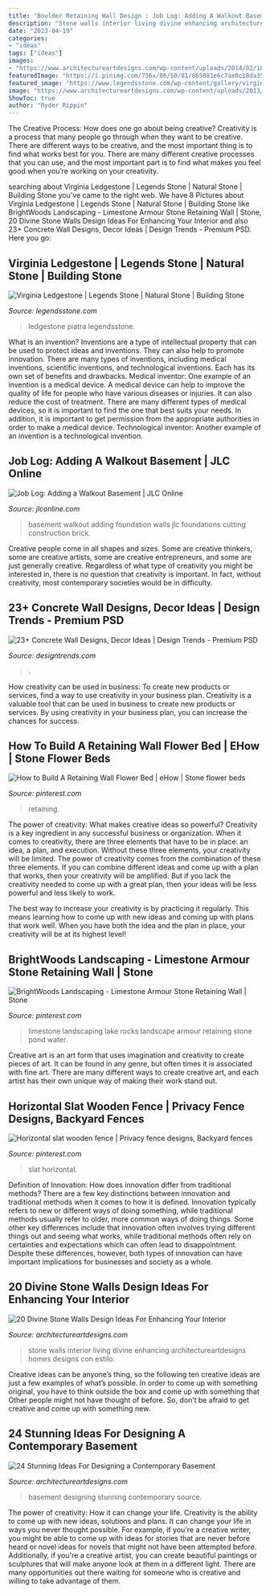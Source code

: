 ```yaml
---
title: "Boulder Retaining Wall Design : Job Log: Adding A Walkout Basement"
description: "Stone walls interior living divine enhancing architectureartdesigns homes designs con estilo"
date: "2023-04-19"
categories:
- "ideas"
tags: ["ideas"]
images:
- "https://www.architectureartdesigns.com/wp-content/uploads/2014/02/1842-630x775.jpg"
featuredImage: "https://i.pinimg.com/736x/86/50/81/865081e6c7ae0c18da3541091b54bb22.jpg"
featured_image: "https://www.legendsstone.com/wp-content/gallery/virginia-ledgestone/virginials15.jpg"
image: "https://www.architectureartdesigns.com/wp-content/uploads/2013/09/1028-630x419.jpg"
ShowToc: true
author: "Ryder Rippin"
---
```



The Creative Process: How does one go about being creative?
Creativity is a process that many people go through when they want to be creative. There are different ways to be creative, and the most important thing is to find what works best for you. There are many different creative processes that you can use, and the most important part is to find what makes you feel good when you’re working on your creativity.

	

		
searching about Virginia Ledgestone | Legends Stone | Natural Stone | Building Stone you've came to the right web. We have 8 Pictures about Virginia Ledgestone | Legends Stone | Natural Stone | Building Stone like BrightWoods Landscaping - Limestone Armour Stone Retaining Wall | Stone, 20 Divine Stone Walls Design Ideas For Enhancing Your Interior and also 23+ Concrete Wall Designs, Decor Ideas | Design Trends - Premium PSD. Here you go:
		
    
## Virginia Ledgestone | Legends Stone | Natural Stone | Building Stone

<img loading=lazy src="https://www.legendsstone.com/wp-content/gallery/virginia-ledgestone/virginials15.jpg" onerror="this.onerror=null;this.src='https://tse2.mm.bing.net/th?id=OIP.WPONyLmM_j6nAIW0gHOCgwHaFj&amp;pid=15.1';" alt="Virginia Ledgestone | Legends Stone | Natural Stone | Building Stone">

_Source: legendsstone.com_

>ledgestone piatra legendsstone. 

	

What is an invention?
Inventions are a type of intellectual property that can be used to protect ideas and inventions. They can also help to promote innovation. There are many types of inventions, including medical inventions, scientific inventions, and technological inventions. Each has its own set of benefits and drawbacks.
Medical inventor: 
One example of an invention is a medical device. A medical device can help to improve the quality of life for people who have various diseases or injuries. It can also reduce the cost of treatment. 
There are many different types of medical devices, so it is important to find the one that best suits your needs. In addition, it is important to get permission from the appropriate authorities in order to make a medical device. 
Technological inventor: 
Another example of an invention is a technological invention.

    
## Job Log: Adding A Walkout Basement | JLC Online

<img loading=lazy src="https://cdnassets.hw.net/5e/2b/4da7fa3141e7bb9fb76a97905388/708908328-0305-jlc-joblog-00a-hero-tcm96-1290318.jpg" onerror="this.onerror=null;this.src='https://tse4.mm.bing.net/th?id=OIP.1d4mJKlftyCAqKsMHtpzlwHaE8&amp;pid=15.1';" alt="Job Log: Adding a Walkout Basement | JLC Online">

_Source: jlconline.com_

>basement walkout adding foundation walls jlc foundations cutting construction brick. 

	

Creative people come in all shapes and sizes. Some are creative thinkers, some are creative artists, some are creative entrepreneurs, and some are just generally creative. Regardless of what type of creativity you might be interested in, there is no question that creativity is important. In fact, without creativity, most contemporary societies would be in difficulty.

    
## 23+ Concrete Wall Designs, Decor Ideas | Design Trends - Premium PSD

<img loading=lazy src="https://images.designtrends.com/wp-content/uploads/2016/03/21110335/Cozy-Patio-Concrete-Wall.jpeg" onerror="this.onerror=null;this.src='https://tse3.mm.bing.net/th?id=OIP.A515RlTHqqZHNI_WF7hOCwHaLG&amp;pid=15.1';" alt="23+ Concrete Wall Designs, Decor Ideas | Design Trends - Premium PSD">

_Source: designtrends.com_

>. 

	

How creativity can be used in business: To create new products or services, find a way to use creativity in your business plan.
Creativity is a valuable tool that can be used in business to create new products or services. By using creativity in your business plan, you can increase the chances for success.

    
## How To Build A Retaining Wall Flower Bed | EHow | Stone Flower Beds

<img loading=lazy src="https://i.pinimg.com/736x/b2/8f/42/b28f424a3645bc37dce2b35b7171f191--wall-flowers-retaining-walls.jpg" onerror="this.onerror=null;this.src='https://tse2.mm.bing.net/th?id=OIP.xF09zdSD-1Rb7j16AeydNAHaHa&amp;pid=15.1';" alt="How to Build A Retaining Wall Flower Bed | eHow | Stone flower beds">

_Source: pinterest.com_

>retaining. 

	

The power of creativity: What makes creative ideas so powerful?
Creativity is a key ingredient in any successful business or organization. When it comes to creativity, there are three elements that have to be in place: an idea, a plan, and execution. Without these three elements, your creativity will be limited. 
The power of creativity comes from the combination of these three elements. If you can combine different ideas and come up with a plan that works, then your creativity will be amplified. But if you lack the creativity needed to come up with a great plan, then your ideas will be less powerful and less likely to work. 

The best way to increase your creativity is by practicing it regularly. This means learning how to come up with new ideas and coming up with plans that work well. When you have both the idea and the plan in place, your creativity will be at its highest level!

    
## BrightWoods Landscaping - Limestone Armour Stone Retaining Wall | Stone

<img loading=lazy src="https://i.pinimg.com/736x/20/c5/4c/20c54cc66d6da9f40859419292733d1e.jpg" onerror="this.onerror=null;this.src='https://tse2.mm.bing.net/th?id=OIP.mAMsUD7c-XaHlZn3uLj_uQHaNM&amp;pid=15.1';" alt="BrightWoods Landscaping - Limestone Armour Stone Retaining Wall | Stone">

_Source: pinterest.com_

>limestone landscaping lake rocks landscape armour retaining stone pond water. 

	

Creative art is an art form that uses imagination and creativity to create pieces of art. It can be found in any genre, but often times it is associated with fine art. There are many different ways to create creative art, and each artist has their own unique way of making their work stand out.

    
## Horizontal Slat Wooden Fence | Privacy Fence Designs, Backyard Fences

<img loading=lazy src="https://i.pinimg.com/736x/86/50/81/865081e6c7ae0c18da3541091b54bb22.jpg" onerror="this.onerror=null;this.src='https://tse2.mm.bing.net/th?id=OIP.A3eMgOxS1SQ08HGHvAvdhwHaLH&amp;pid=15.1';" alt="Horizontal slat wooden fence | Privacy fence designs, Backyard fences">

_Source: pinterest.com_

>slat horizontal. 

	

Definition of Innovation: How does innovation differ from traditional methods?
There are a few key distinctions between innovation and traditional methods when it comes to how it is defined. Innovation typically refers to new or different ways of doing something, while traditional methods usually refer to older, more common ways of doing things. Some other key differences include that innovation often involves trying different things out and seeing what works, while traditional methods often rely on certainties and expectations which can often lead to disappointment. Despite these differences, however, both types of innovation can have important implications for businesses and society as a whole.

    
## 20 Divine Stone Walls Design Ideas For Enhancing Your Interior

<img loading=lazy src="https://www.architectureartdesigns.com/wp-content/uploads/2014/02/1842-630x775.jpg" onerror="this.onerror=null;this.src='https://tse3.mm.bing.net/th?id=OIP.JehINgQd-9WHb4_tg_NJIwHaJH&amp;pid=15.1';" alt="20 Divine Stone Walls Design Ideas For Enhancing Your Interior">

_Source: architectureartdesigns.com_

>stone walls interior living divine enhancing architectureartdesigns homes designs con estilo. 

	

Creative ideas can be anyone’s thing, so the following ten creative ideas are just a few examples of what’s possible. In order to come up with something original, you have to think outside the box and come up with something that Other people might not have thought of before. So, don’t be afraid to get creative and come up with something new.

    
## 24 Stunning Ideas For Designing A Contemporary Basement

<img loading=lazy src="https://www.architectureartdesigns.com/wp-content/uploads/2013/09/1028-630x419.jpg" onerror="this.onerror=null;this.src='https://tse3.mm.bing.net/th?id=OIP.bMHAeHKmDQaYBSkyrJh0NwEyDL&amp;pid=15.1';" alt="24 Stunning Ideas For Designing a Contemporary Basement">

_Source: architectureartdesigns.com_

>basement designing stunning contemporary source. 

	

The power of creativity: How it can change your life.
Creativity is the ability to come up with new ideas, solutions and plans. It can change your life in ways you never thought possible. For example, if you're a creative writer, you might be able to come up with ideas for stories that are never before heard or novel ideas for novels that might not have been attempted before. Additionally, if you're a creative artist, you can create beautiful paintings or sculptures that will make anyone look at them in a different light. There are many opportunities out there waiting for someone who is creative and willing to take advantage of them.

